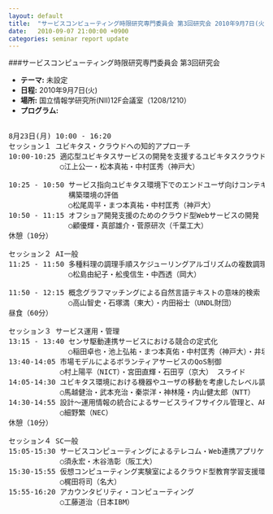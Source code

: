 ```yaml
---
layout: default
title:  "サービスコンピューティング時限研究専門委員会 第3回研究会 2010年9月7日(火)"
date:   2010-09-07 21:00:00 +0900
categories: seminar report update
---
```


###サービスコンピューティング時限研究専門委員会 第3回研究会
- __テーマ:__ 未設定
- __日程:__ 2010年9月7日(火)
- __場所:__ 国立情報学研究所(NII)12F会議室（1208/1210）
- __プログラム:__

<pre>

8月23日(月) 10:00 - 16:20
セッション１ ユビキタス・クラウドへの知的アプローチ
10:00-10:25 適応型ユビキタスサービスの開発を支援するユビキタスクラウドの提案
            ○江上公一・松本真祐・中村匡秀（神戸大）

10:25 - 10:50 サービス指向ユビキタス環境下でのエンドユーザ向けコンテキストアウェアサービス
              構築環境の評価
              ○松尾周平・まつ本真祐・中村匡秀（神戸大）
10:50 - 11:15 オフショア開発支援のためのクラウド型Webサービスの開発
              ○顧優輝・真部雄介・菅原研次（千葉工大）
休憩（10分）

セッション２ AI一般
11:25 - 11:50 多種料理の調理手順スケジューリングアルゴリズムの複数調理者への拡張
              ○松島由紀子・舩曵信生・中西透（岡大）

11:50 - 12:15 概念グラフマッチングによる自然言語テキストの意味的検索
              ○高山智史・石塚満（東大）・内田裕士（UNDL財団）
昼食（60分）

セッション３ サービス運用・管理
13:15 - 13:40 センサ駆動連携サービスにおける競合の定式化
              ○稲田卓也・池上弘祐・まつ本真佑・中村匡秀（神戸大）・井垣宏（東京工科大） スライド
13:40-14:05 市場モデルによるボランティアサービスのQoS制御
            ○村上陽平（NICT）・宮田直輝・石田亨（京大） スライド
14:05-14:30 ユビキタス環境における機器やユーザの移動を考慮したレベル調整付きサービス提供手法
            ○馬越健治・武本充治・秦崇洋・神林隆・内山健太郎（NTT）
14:30-14:55 設計～運用情報の統合によるサービスライフサイクル管理と、APaaS基盤への適用 
            ○細野繁（NEC）
休憩（10分）

セッション４ SC一般
15:05-15:30 サービスコンピューティングによるテレコム・Web連携アプリケーションのマッシュアップ
            ○須永宏・木谷浩彰（阪工大）
15:30-15:55 仮想コンピューティング実験室によるクラウド型教育学習支援環境の構築
            ○梶田将司（名大）
15:55-16:20 アカウンタビリティ・コンピューティング
            ○工藤道治（日本IBM）
</pre>

